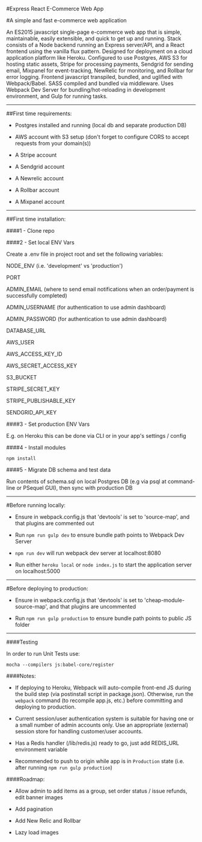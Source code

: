 #Express React E-Commerce Web App

#A simple and fast e-commerce web application

An ES2015 javascript single-page e-commerce web app that is simple, maintainable, easily extensible, and quick to get up and running. Stack consists of a Node backend running an Express server/API, and a React frontend using the vanilla flux pattern. Designed for deployment on a cloud application platform like Heroku. Configured to use Postgres, AWS S3 for hosting static assets, Stripe for processing payments, Sendgrid for sending email, Mixpanel for event-tracking, NewRelic for monitoring, and Rollbar for error logging. Frontend javascript transpiled, bundled, and uglified with Webpack/Babel. SASS compiled and bundled via middleware. Uses Webpack Dev Server for bundling/hot-reloading in development environment, and Gulp for running tasks.

----------------------------------------------

##First time requirements:

- Postgres installed and running (local db and separate production DB)

- AWS account with S3 setup (don't forget to configure CORS to accept requests from your domain(s))

- A Stripe account

- A Sendgrid account

- A Newrelic account

- A Rollbar account

- A Mixpanel account

----------------------------------------------

##First time installation:


####1 - Clone repo

####2 - Set local ENV Vars

Create a .env file in project root and set the following variables:

NODE_ENV (i.e. 'development' vs 'production')

PORT

ADMIN_EMAIL (where to send email notifications when an order/payment is successfully completed)

ADMIN_USERNAME (for authentication to use admin dashboard)

ADMIN_PASSWORD (for authentication to use admin dashboard)

DATABASE_URL

AWS_USER

AWS_ACCESS_KEY_ID

AWS_SECRET_ACCESS_KEY

S3_BUCKET

STRIPE_SECRET_KEY

STRIPE_PUBLISHABLE_KEY

SENDGRID_API_KEY

####3 - Set production ENV Vars

E.g. on Heroku this can be done via CLI or in your app's settings / config

####4 - Install modules

`npm install`

####5 - Migrate DB schema and test data

Run contents of schema.sql on local Postgres DB (e.g via psql at command-line or PSequel GUI), then sync with production DB

----------------------------------------------

#Before running locally:

- Ensure in webpack.config.js that 'devtools' is set to 'source-map', and that plugins are commented out

- Run `npm run gulp dev` to ensure bundle path points to Webpack Dev Server

- `npm run dev` will run webpack dev server at localhost:8080

- Run either `heroku local` or `node index.js` to start the application server on localhost:5000

----------------------------------------------

#Before deploying to production:

- Ensure in webpack.config.js that 'devtools' is set to 'cheap-module-source-map', and that plugins are uncommented

- Run `npm run gulp production` to ensure bundle path points to public JS folder

----------------------------------------------

####Testing

In order to run Unit Tests use:

`mocha --compilers js:babel-core/register`

####Notes:

- If deploying to Heroku, Webpack will auto-compile front-end JS during the build step (via postinstall script in package.json). Otherwise, run the `webpack` command (to recompile app.js, etc.) before committing and deploying to production.

- Current session/user authentication system is suitable for having one or a small number of admin accounts only. Use an appropriate (external) session store for handling customer/user accounts.

- Has a Redis handler (/lib/redis.js) ready to go, just add REDIS_URL environment variable

- Recommended to push to origin while app is in `Production` state (i.e. after running `npm run gulp production`)

####Roadmap:

- Allow admin to add items as a group, set order status / issue refunds, edit banner images

- Add pagination

- Add New Relic and Rollbar

- Lazy load images

